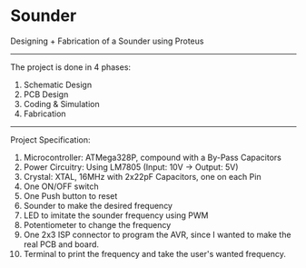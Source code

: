 # Sounder
Designing + Fabrication of a Sounder using Proteus 
_________________________________________________________________________
The project is done in 4 phases:
1. Schematic Design
2. PCB Design
3. Coding & Simulation
4. Fabrication
______________________________________
Project Specification:
  1.	Microcontroller: ATMega328P, compound with a By-Pass Capacitors
  2.	Power Circuitry: Using LM7805 (Input: 10V -> Output: 5V)
  3.	Crystal: XTAL, 16MHz with 2x22pF Capacitors, one on each Pin
  4.	One ON/OFF switch
  5.	One Push button to reset
  6.	Sounder to make the desired frequency
  7.	LED to imitate the sounder frequency using PWM
  8.	Potentiometer to change the frequency
  9.	One 2x3 ISP connector to program the AVR, since I wanted to make the real PCB and board.
  10.	Terminal to print the frequency and take the user's wanted frequency.

